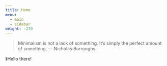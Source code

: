 ```yaml
---
title: Home
menu:
  - main
  - sidebar
weight: -270
---
```

> Minimalism is not a lack of something. It’s simply the perfect amount of something.
> — Nicholas Burroughs

》Hello there!
